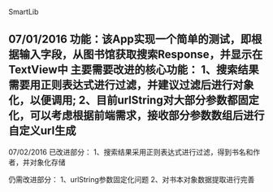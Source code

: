 SmartLib

07/01/2016
功能：该App实现一个简单的测试，即根据输入字段，从图书馆获取搜索Response，并显示在TextView中
主要需要改进的核心功能：
1、搜索结果需要用正则表达式进行过滤，并建议过滤后进行对象化，以便调用;
2、目前urlString对大部分参数都固定化，可以考虑根据前端需求，接收部分参数数组后进行自定义url生成
-------------------------------------------------------------------
07/02/2016
已改进部分：
1、搜索结果采用正则表达式进行过滤，得到书名和作者，并对象化存储

仍需改进部分：
1、urlString参数固定化问题
2、对书本对象数据提取进行完善


